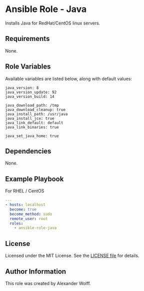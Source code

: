 # Ansible Role - Java

Installs Java for RedHat/CentOS linux servers.

## Requirements

None.

## Role Variables

Available variables are listed below, along with default values:

    java_version: 8
    java_version_update: 92
    java_version_build: 14

    java_download_path: /tmp
    java_download_cleanup: true
    java_install_path: /usr/java
    java_install_jce: true
    java_link_default: default
    java_link_binaries: true

    java_set_java_home: true

## Dependencies

None.

## Example Playbook

For RHEL / CentOS

```yaml
---
- hosts: localhost
  become: true
  become_method: sudo
  remote_user: root
  roles:
    - ansible-role-java
```
## License

Licensed under the MIT License. See the [LICENSE file](LICENSE) for details.

## Author Information

This role was created by Alexander Wolff.
